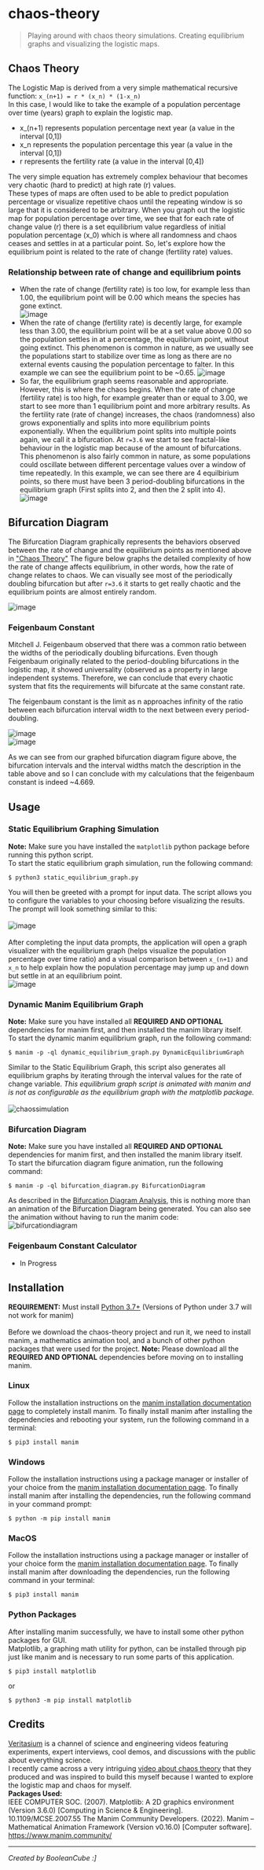 # chaos-theory

> Playing around with chaos theory simulations. Creating equilibrium graphs and visualizing the logistic maps.

## Chaos Theory
The Logistic Map is derived from a very simple mathematical recursive function: `x_(n+1) = r * (x_n) * (1-x_n)` <br>
In this case, I would like to take the example of a population percentage over time (years) graph to explain the logistic map.
- x_(n+1) represents population percentage next year (a value in the interval [0,1])
- x_n represents the population percentage this year (a value in the interval [0,1])
- r represents the fertility rate (a value in the interval [0,4])

The very simple equation has extremely complex behaviour that becomes very chaotic (hard to predict) at high rate (r) values. <br>
These types of maps are often used to be able to predict population percentage or visualize repetitive chaos until the repeating window is so large that it is considered to be arbitrary.
When you graph out the logistic map for population percentage over time, we see that for each rate of change value (r) there is a set equilibrium value regardless of initial population percentage (x_0) which is where all randomness and chaos ceases and settles in at a particular point. So, let's explore how the equilibrium point is related to the rate of change (fertility rate) values.<br>

### Relationship between rate of change and equilibrium points
- When the rate of change (fertility rate) is too low, for example less than 1.00, the equilibrium point will be 0.00 which means the species has gone extinct. <br>
![image](https://user-images.githubusercontent.com/47650058/192679432-e0909c11-4296-42e4-adfd-7a4b90e8a778.png)
- When the rate of change (fertility rate) is decently large, for example less than 3.00, the equilibrium point will be at a set value above 0.00 so the population settles in at a percentage, the equilibrium point, without going extinct. This phenomenon is common in nature, as we usually see the populations start to stabilize over time as long as there are no external events causing the population percentage to falter. In this example we can see the equilibrium point to be ~0.65.
![image](https://user-images.githubusercontent.com/47650058/192680494-2e60daf4-823d-489e-990d-7d26d9e77556.png)
- So far, the equilibrium graph seems reasonable and appropriate. However, this is where the chaos begins. When the rate of change (fertility rate) is too high, for example greater than or equal to 3.00, we start to see more than 1 equilibrium point and more arbitrary results. As the fertility rate (rate of change) increases, the chaos (randomness) also grows exponentially and splits into more equilibrium points exponentially. When the equilibrium point splits into multiple points again, we call it a bifurcation. At `r=3.6` we start to see fractal-like behaviour in the logistic map because of the amount of bifurcations. This phenomenon is also fairly common in nature, as some populations could oscillate between different percentage values over a window of time repeatedly. In this example, we can see there are 4 equilbirium points, so there must have been 3 period-doubling bifurcations in the equilibrium graph (First splits into 2, and then the 2 split into 4). <br>
![image](https://user-images.githubusercontent.com/47650058/192681721-14e85352-1874-4778-834d-04eb5a790afb.png)

## Bifurcation Diagram
The Bifurcation Diagram graphically represents the behaviors observed between the rate of change and the equilibrium points as mentioned above in <a href="https://github.com/BooleanCube/chaos-theory#relationship-between-rate-of-change-and-equilibrium-points">"Chaos Theory"</a>
The figure below graphs the detailed complexity of how the rate of change affects equilibrium, in other words, how the rate of change relates to chaos.
We can visually see most of the periodically doubling bifurcation but after `r=3.6` it starts to get really chaotic and the equilibrium points are almost entirely random.

![image](https://user-images.githubusercontent.com/47650058/192730089-e254d51a-8ca9-44e3-a2bc-71987ef1a085.png)

### Feigenbaum Constant
Mitchell J. Feigenbaum observed that there was a common ratio between the widths of the periodically doubling bifurcations. Even though Feigenbaum originally related to the period-doubling bifurcations in the logistic map, it showed universality (observed as a property in large independent systems. Therefore, we can conclude that every chaotic system that fits the requirements will bifurcate at the same constant rate. <br>

The feigenbaum constant is the limit as n approaches infinity of the ratio between each bifurcation interval width to the next between every period-doubling. <br>

![image](https://user-images.githubusercontent.com/47650058/192737008-41bb896e-47b4-4cec-a273-e420bf95fcae.png) <br>
![image](https://user-images.githubusercontent.com/47650058/192737182-f98e5dd0-614a-4d0d-8b9f-fb358c9f3f02.png)

As we can see from our graphed bifurcation diagram figure above, the bifurcation intervals and the interval widths match the description in the table above and so I can conclude with my calculations that the feigenbaum constant is indeed ~4.669.

## Usage

### Static Equilibrium Graphing Simulation
**Note:** Make sure you have installed the `matplotlib` python package before running this python script. <br>
To start the static equilibrium graph simulation, run the following command:
```
$ python3 static_equilibrium_graph.py
```
You will then be greeted with a prompt for input data. The script allows you to configure the variables to your choosing before visualizing the results. The prompt will look something similar to this: <br> <br>
![image](https://user-images.githubusercontent.com/47650058/192431390-c1db4208-50df-43e2-94cd-884e13f16984.png) <br> <br>
After completing the input data prompts, the application will open a graph visualizer with the equilibrium graph (helps visualize the population percentage over time ratio) and a visual comparison between `x_(n+1)` and `x_n` to help explain how the population percentage may jump up and down but settle in at an equilibrium point. <br>
![image](https://user-images.githubusercontent.com/47650058/192678214-ef87e041-6f97-490f-83ad-394849222006.png)

### Dynamic Manim Equilibrium Graph
**Note:** Make sure you have installed all **REQUIRED AND OPTIONAL** dependencies for manim first, and then installed the manim library itself. <br>
To start the dynamic manim equilibrium graph, run the following command:
```
$ manim -p -ql dynamic_equilibrium_graph.py DynamicEquilibriumGraph
```
Similar to the Static Equilibrium Graph, this script also generates all equilibrium graphs by iterating through the interval values for the rate of change variable. *This equilibrium graph script is animated with manim and is not as configurable as the equilibrium graph with the matplotlib package.* <br> <br>
![chaossimulation](https://user-images.githubusercontent.com/47650058/192432660-b22f5a68-7b56-4c38-92c2-7fc2237a48fb.gif)

### Bifurcation Diagram
**Note:** Make sure you have installed all **REQUIRED AND OPTIONAL** dependencies for manim first, and then installed the manim library itself. <br>
To start the bifurcation diagram figure animation, run the following command:
```
$ manim -p -ql bifurcation_diagram.py BifurcationDiagram
```
As described in the [Bifurcation Diagram Analysis](https://github.com/BooleanCube/chaos-theory#bifurcation-diagram), this is nothing more than an animation of the Bifurcation Diagram being generated. You can also see the animation without having to run the manim code: <br>
![bifurcationdiagram](https://user-images.githubusercontent.com/47650058/192745066-2413253a-cf56-4e45-9079-1d97b5d27004.gif)

### Feigenbaum Constant Calculator
- In Progress

## Installation
**REQUIREMENT:** Must install [Python 3.7+](https://www.python.org/downloads/release/python-379/) (Versions of Python under 3.7 will not work for manim) <br> <br>
Before we download the chaos-theory project and run it, we need to install manim, a mathematics animation tool, and a bunch of other python packages that were used for the project.
**Note:** Please download all the **REQUIRED AND OPTIONAL** dependencies before moving on to installing manim.

### Linux
Follow the installation instructions on the [manim installation documentation page](https://docs.manim.community/en/stable/installation/linux.html) to completely install manim.
To finally install manim after installing the dependencies and rebooting your system, run the following command in a terminal:
```
$ pip3 install manim
```

### Windows
Follow the installation instructions using a package manager or installer of your choice from the [manim installation documentation page](https://docs.manim.community/en/stable/installation/windows.html).
To finally install manim after installing the dependencies, run the following command in your command prompt:
```
$ python -m pip install manim
```

### MacOS
Follow the installation instructions using a package manager or installer of your choice form the [manim installation documentation page](https://docs.manim.community/en/stable/installation/macos.html).
To finally install manim after downloading the dependencies, run the following command in your terminal:
```
$ pip3 install manim
```

### Python Packages
After installing manim successfully, we have to install some other python packages for GUI. <br>
Matplotlib, a graphing math utility for python, can be installed through pip just like manim and is necessary to run some parts of this application.
```
$ pip3 install matplotlib
```
or
```
$ python3 -m pip install matplotlib
```

## Credits
[Veritasium](https://www.youtube.com/c/veritasium) is a channel of science and engineering videos featuring experiments, expert interviews, cool demos, and discussions with the public about everything science. <br>
I recently came across a very intriguing [video about chaos theory](https://youtu.be/ovJcsL7vyrk) that they produced and was inspired to build this myself because I wanted to explore the logistic map and chaos for myself. <br>
**Packages Used:** <br>
IEEE COMPUTER SOC. (2007). Matplotlib: A 2D graphics environment (Version 3.6.0) [Computing in Science \& Engineering]. 10.1109/MCSE.2007.55
The Manim Community Developers. (2022). Manim – Mathematical Animation Framework (Version v0.16.0) [Computer software]. https://www.manim.community/

----

*Created by BooleanCube :]*
